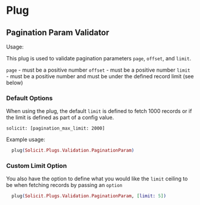 # Plug

## Pagination Param Validator

Usage:

This plug is used to validate pagination parameters `page`, `offset`, and `limit`.

`page` - must be a positive number
`offset` - must be a positive number
`limit` - must be a positive number and must be under the defined record limit (see below)

### Default Options

When using the plug, the default `limit` is defined to fetch 1000 records or if the
limit is defined as part of a config value.

```text
solicit: [pagination_max_limit: 2000]
```

Example usage:
```elixir
  plug(Solicit.Plugs.Validation.PaginationParam)
```

### Custom Limit Option

You also have the option to define what you would like the `limit` ceiling to be
when fetching records by passing an `option`

```elixir
  plug(Solicit.Plugs.Validation.PaginationParam, [limit: 5])
```